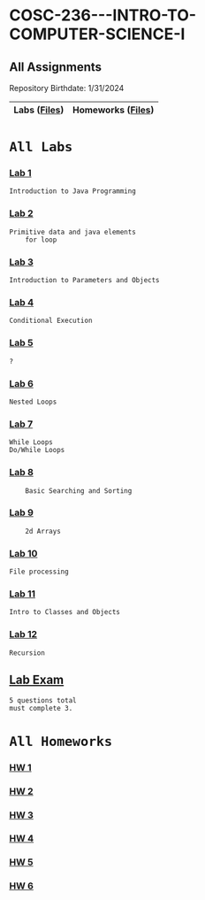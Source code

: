 # COSC-236---INTRO-TO-COMPUTER-SCIENCE-I
## All Assignments
Repository Birthdate: 1/31/2024


| Labs ([Files](https://github.com/Bab-exe/COSC-236---INTRO-TO-COMPUTER-SCIENCE-I/tree/main/COSC%20236%20-%20Labs)) | Homeworks ([Files](https://github.com/Bab-exe/COSC-236---INTRO-TO-COMPUTER-SCIENCE-I/tree/main/COSC%20236%20-%20Homeworks)) 
| - | - |


# **`All Labs`**
 ### [Lab 1](https://github.com/Bab-exe/COSC-236---INTRO-TO-COMPUTER-SCIENCE-I/tree/2a938eb2bbee3971911158aaefda8d6e7956be67/COSC%20236%20-%20Labs/LAB%201) 
    Introduction to Java Programming

 ### [Lab 2](https://github.com/Bab-exe/COSC-236---INTRO-TO-COMPUTER-SCIENCE-I/tree/2a938eb2bbee3971911158aaefda8d6e7956be67/COSC%20236%20-%20Labs/LAB%202)
    Primitive data and java elements
        for loop
 ### [Lab 3](https://github.com/Bab-exe/COSC-236---INTRO-TO-COMPUTER-SCIENCE-I/tree/main/COSC%20236%20-%20Labs/LAB%203)
    Introduction to Parameters and Objects
    
 ### [Lab 4](https://github.com/Bab-exe/COSC-236---INTRO-TO-COMPUTER-SCIENCE-I/tree/main/COSC%20236%20-%20Labs/LAB%204)
    Conditional Execution

 ### [Lab 5](https://github.com/Bab-exe/COSC-236---INTRO-TO-COMPUTER-SCIENCE-I/tree/main/COSC%20236%20-%20Labs/LAB%205)
    ?
    
 ### [Lab 6](https://github.com/Bab-exe/COSC-236---INTRO-TO-COMPUTER-SCIENCE-I/tree/main/COSC%20236%20-%20Labs/LAB%206)
    Nested Loops
    
 ### [Lab 7](https://github.com/Bab-exe/COSC-236---INTRO-TO-COMPUTER-SCIENCE-I/tree/main/COSC%20236%20-%20Labs/LAB%207) 
    While Loops
    Do/While Loops
   
 ### [Lab 8](https://github.com/Bab-exe/COSC-236---INTRO-TO-COMPUTER-SCIENCE-I/tree/main/COSC%20236%20-%20Labs/LAB%208)
        Basic Searching and Sorting
    
    
 ### [Lab 9](https://github.com/Bab-exe/COSC-236---INTRO-TO-COMPUTER-SCIENCE-I/tree/main/COSC%20236%20-%20Labs/LAB%209)
        2d Arrays
    
 ### [Lab 10](https://github.com/Bab-exe/COSC-236---INTRO-TO-COMPUTER-SCIENCE-I/tree/main/COSC%20236%20-%20Labs/LAB%2010)
    File processing
    
    
 ### [Lab 11](https://github.com/Bab-exe/COSC-236---INTRO-TO-COMPUTER-SCIENCE-I/tree/main/COSC%20236%20-%20Labs/LAB%2011)
    Intro to Classes and Objects
    
    
 ### [Lab 12](https://github.com/Bab-exe/COSC-236---INTRO-TO-COMPUTER-SCIENCE-I/tree/main/COSC%20236%20-%20Labs/LAB%2012)
    Recursion

 ## [Lab Exam](https://github.com/Bab-exe/COSC-236---INTRO-TO-COMPUTER-SCIENCE-I/tree/main/COSC%20236%20-%20Labs/Lab%20Exam)
    5 questions total 
    must complete 3.

    
# **`All Homeworks`**
 ### [HW 1](https://github.com/Bab-exe/COSC-236---INTRO-TO-COMPUTER-SCIENCE-I/tree/main/COSC%20236%20-%20Homeworks/HW%201)
    
 ### [HW 2](https://github.com/Bab-exe/COSC-236---INTRO-TO-COMPUTER-SCIENCE-I/tree/main/COSC%20236%20-%20Homeworks/HW%202)
    
 ### [HW 3](https://github.com/Bab-exe/COSC-236---INTRO-TO-COMPUTER-SCIENCE-I/tree/main/COSC%20236%20-%20Homeworks/HW%203)
    
 ### [HW 4](https://github.com/Bab-exe/COSC-236---INTRO-TO-COMPUTER-SCIENCE-I/tree/main/COSC%20236%20-%20Homeworks/HW%204)

 ### [HW 5](https://github.com/Bab-exe/COSC-236---INTRO-TO-COMPUTER-SCIENCE-I/tree/main/COSC%20236%20-%20Homeworks/HW%205)

 ### [HW 6](https://github.com/Bab-exe/COSC-236---INTRO-TO-COMPUTER-SCIENCE-I/tree/main/COSC%20236%20-%20Homeworks/HW%206)
    

